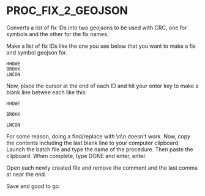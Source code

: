 # PROC_FIX_2_GEOJSON
Converts a list of fix IDs into two geojsons to be used with CRC, one for symbols and the other for the fix names.

Make a list of fix IDs like the one you see below that you want to make a fix and symbol geojson for.
```
HHOWE
BROKK
LNCON
```

Now, place the cursor at the end of each ID and hit your enter key to make a blank line betwee each like this:
```
HHOWE

BROKK

LNCON

```

For some reason, doing a find/replace with \n\n doesn't work.
Now, copy the contents including the last blank line to your computer clipboard.
Launch the batch file and type the name of the procedure.
Then paste the clipboard.
When complete, type DONE and enter, enter.

Open each newly created file and remove the comment and the last comma at near the end.

Save and good to go.
